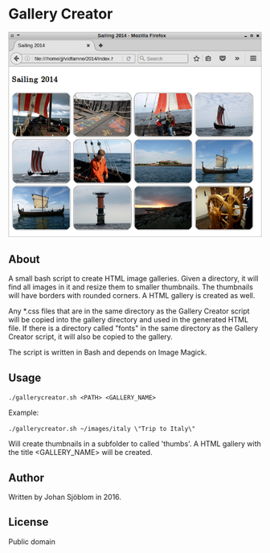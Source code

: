 # Gallery Creator
![Example output](example_output.png)

## About
A small bash script to create HTML image galleries. Given a directory, it will find all images in it and resize them to smaller thumbnails. The thumbnails will have borders with rounded corners. A HTML gallery is created as well.

Any *.css files that are in the same directory as the Gallery Creator script will be copied into the gallery directory and used in the generated HTML file. If there is a directory called "fonts" in the same directory as the Gallery Creator script, it will also be copied to the gallery.

The script is written in Bash and depends on Image Magick.

## Usage
`./gallerycreator.sh <PATH> <GALLERY_NAME>`

Example:

`./gallerycreator.sh ~/images/italy \"Trip to Italy\"`

Will create thumbnails in a subfolder to <PATH> called 'thumbs'. A HTML gallery with the title <GALLERY_NAME> will be created.


## Author
Written by Johan Sjöblom in 2016.

## License
Public domain

